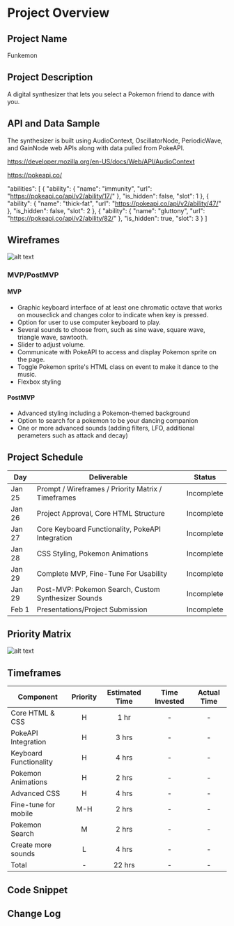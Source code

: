 # Project Overview

## Project Name

Funkemon

## Project Description

A digital synthesizer that lets you select a Pokemon friend to dance with you.

## API and Data Sample

The synthesizer is built using AudioContext, OscillatorNode, PeriodicWave, and GainNode web APIs along with data pulled from PokeAPI.

https://developer.mozilla.org/en-US/docs/Web/API/AudioContext

https://pokeapi.co/

"abilities": [
        {
            "ability": {
                "name": "immunity",
                "url": "https://pokeapi.co/api/v2/ability/17/"
            },
            "is_hidden": false,
            "slot": 1
        },
        {
            "ability": {
                "name": "thick-fat",
                "url": "https://pokeapi.co/api/v2/ability/47/"
            },
            "is_hidden": false,
            "slot": 2
        },
        {
            "ability": {
                "name": "gluttony",
                "url": "https://pokeapi.co/api/v2/ability/82/"
            },
            "is_hidden": true,
            "slot": 3
        }
    ]

## Wireframes

![alt text](https://i.imgur.com/f2EdxIh.png "Wireframe")

### MVP/PostMVP

#### MVP 

- Graphic keyboard interface of at least one chromatic octave that works on mouseclick and changes color to indicate when key is pressed.
- Option for user to use computer keyboard to play.
- Several sounds to choose from, such as sine wave, square wave, triangle wave, sawtooth.
- Slider to adjust volume.
- Communicate with PokeAPI to access and display Pokemon sprite on the page.
- Toggle Pokemon sprite's HTML class on event to make it dance to the music.
- Flexbox styling


#### PostMVP  

- Advanced styling including a Pokemon-themed background
- Option to search for a pokemon to be your dancing companion
- One or more advanced sounds (adding filters, LFO, additional perameters such as attack and decay)

## Project Schedule 

|  Day | Deliverable | Status
|---|---| ---|
|Jan 25| Prompt / Wireframes / Priority Matrix / Timeframes | Incomplete
|Jan 26| Project Approval, Core HTML Structure | Incomplete
|Jan 27| Core Keyboard Functionality, PokeAPI Integration | Incomplete
|Jan 28| CSS Styling, Pokemon Animations | Incomplete
|Jan 29| Complete MVP, Fine-Tune For Usability | Incomplete
|Jan 29| Post-MVP: Pokemon Search, Custom Synthesizer Sounds | Incomplete
|Feb 1| Presentations/Project Submission | Incomplete

## Priority Matrix

![alt text](https://i.imgur.com/7wbLQvB.png "Priority Matrix")

## Timeframes

| Component | Priority | Estimated Time | Time Invested | Actual Time |
| --- | :---: |  :---: | :---: | :---: |
| Core HTML & CSS | H | 1 hr| - | - |
| PokeAPI Integration | H | 3 hrs| - | - |
| Keyboard Functionality | H | 4 hrs| - | - |
| Pokemon Animations | H | 2 hrs| - | - |
| Advanced CSS | H | 4 hrs| - | - |
| Fine-tune for mobile | M-H | 2 hrs | - | - |
| Pokemon Search | M | 2 hrs| - | - |
| Create more sounds | L | 4 hrs| - | - |
| Total | - | 22 hrs | - | - |

## Code Snippet



## Change Log
 
